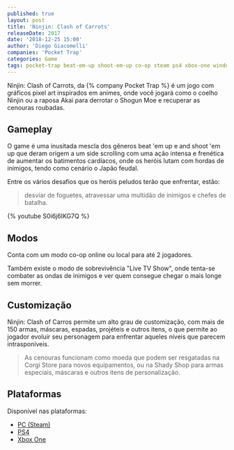 ```yaml
---
published: true
layout: post
title: 'Ninjin: Clash of Carrots'
releaseDate: 2017
date: '2018-12-25 15:00'
author: 'Diego Giacomelli'
companies: 'Pocket Trap'
categories: Game
tags: pocket-trap beat-em-up shoot-em-up co-op steam ps4 xbox-one windows
---
```

Ninjin: Clash of Carrots, da {% company Pocket Trap %} é um jogo com gráficos pixel art inspirados em animes, onde você jogará como o coelho Ninjin ou a raposa Akai para derrotar o Shogun Moe e recuperar as cenouras roubadas.

## Gameplay
O game é uma inusitada mescla dos gêneros beat 'em up e and shoot 'em up que deram origem a um side scrolling com uma ação intensa e frenética de aumentar os batimentos cardíacos, onde os heróis lutam com hordas de inimigos, tendo como cenário o Japão feudal.

Entre os vários desafios que os heróis peludos terão que enfrentar, estão: 

> desviar de foguetes, atravessar uma multidão de inimigos e
chefes de batalha.

{% youtube S0i6j6IKG7Q %}

## Modos
Conta com um modo co-op online ou local para até 2 jogadores.

Também existe o modo de sobrevivência "Live TV Show", onde tenta-se combater as ondas de inimigos e ver quem consegue chegar o mais longe sem morrer.

## Customização
Ninjin: Clash of Carros permite um alto grau de customização, com mais de 150 armas, máscaras, espadas, projéteis e outros itens, o que permite ao jogador evoluir seu personagem para enfrentar aqueles níveis que parecem intrasponíveis.

> As cenouras funcionam como moeda que podem ser resgatadas na Corgi Store para novos equipamentos, ou na Shady Shop para armas especiais, máscaras e outros itens de personalização. 

## Plataformas
Disponível nas plataformas:
* [PC (Steam)](https://store.steampowered.com/app/809870/Ninjin_Clash_of_Carrots/)
* [PS4](https://www.playstation.com/en-us/games/ninjin-clash-of-carrots-ps4/)
* [Xbox One](https://www.microsoft.com/pt-br/p/ninjin-clash-of-carrots/bpn65mshs43g?activetab=pivot:overviewtab)